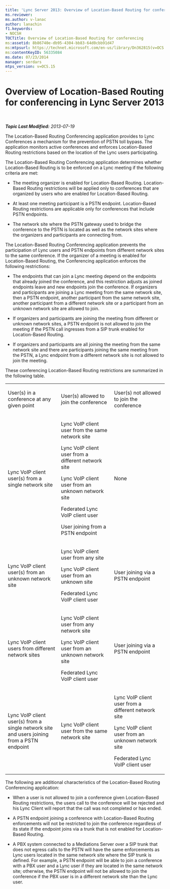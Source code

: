 ```yaml
---
title: 'Lync Server 2013: Overview of Location-Based Routing for conferencing'
ms.reviewer: 
ms.author: v-lanac
author: lanachin
f1.keywords:
- NOCSH
TOCTitle: Overview of Location-Based Routing for conferencing
ms:assetid: 8b86740e-db95-4304-bb83-64d0cbb91d47
ms:mtpsurl: https://technet.microsoft.com/en-us/library/Dn362815(v=OCS.15)
ms:contentKeyID: 56335084
ms.date: 07/23/2014
manager: serdars
mtps_version: v=OCS.15
---
```


<div data-xmlns="http://www.w3.org/1999/xhtml">

<div class="topic" data-xmlns="http://www.w3.org/1999/xhtml" data-msxsl="urn:schemas-microsoft-com:xslt" data-cs="http://msdn.microsoft.com/">

<div data-asp="http://msdn2.microsoft.com/asp">

# Overview of Location-Based Routing for conferencing in Lync Server 2013

</div>

<div id="mainSection">

<div id="mainBody">

<span> </span>

_**Topic Last Modified:** 2013-07-19_

The Location-Based Routing Conferencing application provides to Lync Conferences a mechanism for the prevention of PSTN toll bypass. The application monitors active conferences and enforces Location-Based Routing restrictions based on the location of the Lync users participating.

The Location-Based Routing Conferencing application determines whether Location-Based Routing is to be enforced on a Lync meeting if the following criteria are met:

  - The meeting organizer is enabled for Location-Based Routing. Location-Based Routing restrictions will be applied only to conferences that are organized by users who are enabled for Location-Based Routing.

  - At least one meeting participant is a PSTN endpoint. Location-Based Routing restrictions are applicable only for conferences that include PSTN endpoints.

  - The network site where the PSTN gateway used to bridge the conference to the PSTN is located as well as the network sites where the organizers and participants are connecting from.

The Location-Based Routing Conferencing application prevents the participation of Lync users and PSTN endpoints from different network sites to the same conference. If the organizer of a meeting is enabled for Location-Based Routing, the Conferencing application enforces the following restrictions:

  - The endpoints that can join a Lync meeting depend on the endpoints that already joined the conference, and this restriction adjusts as joined endpoints leave and new endpoints join the conference. If organizers and participants are joining a Lync meeting from the same network site, then a PSTN endpoint, another participant from the same network site, another participant from a different network site or a participant from an unknown network site are allowed to join.

  - If organizers and participants are joining the meeting from different or unknown network sites, a PSTN endpoint is not allowed to join the meeting if the PSTN call ingresses from a SIP trunk enabled for Location-Based Routing.

  - If organizers and participants are all joining the meeting from the same network site and there are participants joining the same meeting from the PSTN, a Lync endpoint from a different network site is not allowed to join the meeting.

These conferencing Location-Based Routing restrictions are summarized in the following table.


<table>
<colgroup>
<col style="width: 33%" />
<col style="width: 33%" />
<col style="width: 33%" />
</colgroup>
<tbody>
<tr class="odd">
<td><p>User(s) in a conference at any given point</p></td>
<td><p>User(s) allowed to join the conference</p></td>
<td><p>User(s) not allowed to join the conference</p></td>
</tr>
<tr class="even">
<td><p>Lync VoIP client user(s) from a single network site</p></td>
<td><p>Lync VoIP client user from the same network site</p>
<p>Lync VoIP client user from a different network site</p>
<p>Lync VoIP client user from an unknown network site</p>
<p>Federated Lync VoIP client user</p>
<p>User joining from a PSTN endpoint</p></td>
<td><p>None</p></td>
</tr>
<tr class="odd">
<td><p>Lync VoIP client user(s) from an unknown network site</p></td>
<td><p>Lync VoIP client user from any site</p>
<p>Lync VoIP client user from an unknown site</p>
<p>Federated Lync VoIP client user</p></td>
<td><p>User joining via a PSTN endpoint</p></td>
</tr>
<tr class="even">
<td><p>Lync VoIP client users from different network sites</p></td>
<td><p>Lync VoIP client user from any network site</p>
<p>Lync VoIP client user from an unknown network site</p>
<p>Federated Lync VoIP client user</p></td>
<td><p>User joining via a PSTN endpoint</p></td>
</tr>
<tr class="odd">
<td><p>Lync VoIP client user(s) from a single network site and users joining from a PSTN endpoint</p></td>
<td><p>Lync VoIP client user from the same network site</p></td>
<td><p>Lync VoIP client user from a different network site</p>
<p>Lync VoIP client user from an unknown network site</p>
<p>Federated Lync VoIP client user</p></td>
</tr>
</tbody>
</table>


The following are additional characteristics of the Location-Based Routing Conferencing application:

  - When a user is not allowed to join a conference given Location-Based Routing restrictions, the users call to the conference will be rejected and his Lync Client will report that the call was not completed or has ended.

  - A PSTN endpoint joining a conference with Location-Based Routing enforcements will not be restricted to join the conference regardless of its state if the endpoint joins via a trunk that is not enabled for Location-Based Routing.

  - A PBX system connected to a Mediations Server over a SIP trunk that does not egress calls to the PSTN will have the same enforcements as Lync users located in the same network site where the SIP trunk is defined. For example, a PSTN endpoint will be able to join a conference with a PBX user and a Lync user if they are located in the same network site; otherwise, the PSTN endpoint will not be allowed to join the conference if the PBX user is in a different network site than the Lync user.

</div>

<span> </span>

</div>

</div>

</div>

